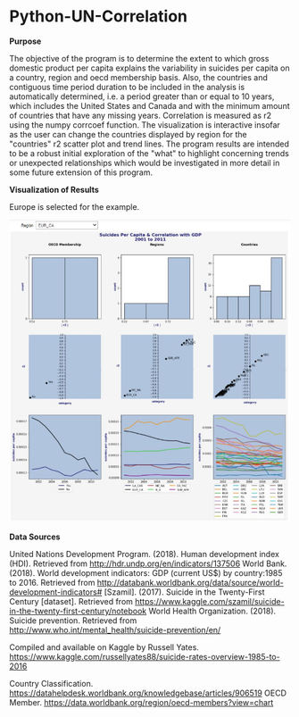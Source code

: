# Python-UN-Correlation

**Purpose**

The objective of the program is to determine the extent to which gross domestic product per capita explains the variability in suicides per capita on a country, region and oecd membership basis. Also, the countries and contiguous time period duration to be included in the analysis is automatically determined, i.e. a period greater than or equal to 10 years, which includes the United States and Canada and with the minimum amount of countries that have any missing years. Correlation is measured as r2 using the numpy corrcoef function. The visualization is interactive insofar as the user can change the countries displayed by region for the "countries" r2 scatter plot and trend lines. The program results are intended to be a robust initial exploration of the "what" to highlight concerning trends or unexpected relationships which would be investigated in more detail in some future extension of this program.   

**Visualization of Results**

Europe is selected for the example.

![alt text](https://github.com/aaronmkwong/Python-UN-Correlation/blob/main/Python_UN_Correlation.JPG)

**Data Sources**

United Nations Development Program. (2018). Human development index (HDI). Retrieved from http://hdr.undp.org/en/indicators/137506
World Bank. (2018). World development indicators: GDP (current US$) by country:1985 to 2016. Retrieved from http://databank.worldbank.org/data/source/world-development-indicators#
[Szamil]. (2017). Suicide in the Twenty-First Century [dataset]. Retrieved from https://www.kaggle.com/szamil/suicide-in-the-twenty-first-century/notebook
World Health Organization. (2018). Suicide prevention. Retrieved from http://www.who.int/mental_health/suicide-prevention/en/

Compiled and available on Kaggle by Russell Yates. https://www.kaggle.com/russellyates88/suicide-rates-overview-1985-to-2016

Country Classification. https://datahelpdesk.worldbank.org/knowledgebase/articles/906519
OECD Member. https://data.worldbank.org/region/oecd-members?view=chart
